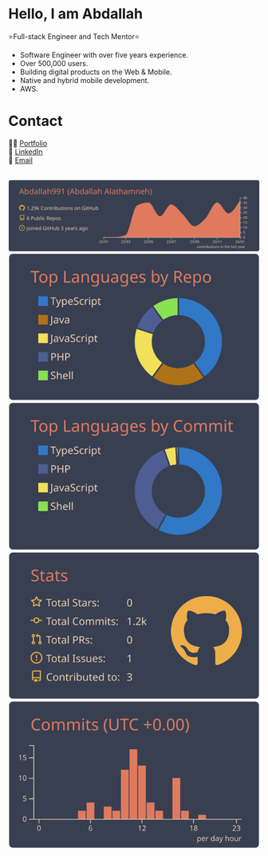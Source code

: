 # Hello, I am Abdallah
:star:Full-stack Engineer and Tech Mentor:star:
* Software Engineer with over five years experience.
* Over 500,000 users.
* Building digital products on the Web & Mobile.
* Native and hybrid mobile development.
* AWS.


# Contact
👩‍💻 <a href="https://octopist.com/" target="_blank">Portfolio</a><br/>
🔗 <a href="https://www.linkedin.com/in/abdullaalathamnah/" target="_blank">LinkedIn</a><br/>
📨 <a href="mailto: alathamneh.abdallah@gmail.com" target="_blank">Email</a><br/>
<br/>



[![](https://raw.githubusercontent.com/Abdallah991/Abdallah991/master/profile-summary-card-output/calm/0-profile-details.svg)](https://github.com/vn7n24fzkq/github-profile-summary-cards)
[![](https://raw.githubusercontent.com/Abdallah991/Abdallah991/master/profile-summary-card-output/calm/1-repos-per-language.svg)](https://github.com/vn7n24fzkq/github-profile-summary-cards) [![](https://raw.githubusercontent.com/Abdallah991/Abdallah991/master/profile-summary-card-output/calm/2-most-commit-language.svg)](https://github.com/vn7n24fzkq/github-profile-summary-cards)
[![](https://raw.githubusercontent.com/Abdallah991/Abdallah991/master/profile-summary-card-output/calm/3-stats.svg)](https://github.com/vn7n24fzkq/github-profile-summary-cards) [![](https://raw.githubusercontent.com/Abdallah991/Abdallah991/master/profile-summary-card-output/calm/4-productive-time.svg)](https://github.com/vn7n24fzkq/github-profile-summary-cards)


